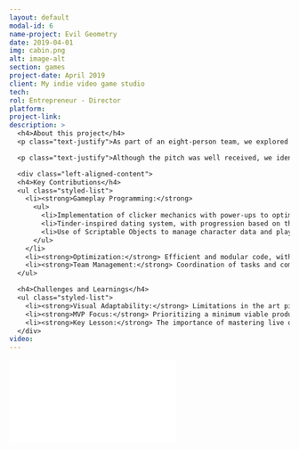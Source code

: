 ```yaml
---
layout: default
modal-id: 6
name-project: Evil Geometry
date: 2019-04-01
img: cabin.png
alt: image-alt
section: games
project-date: April 2019
client: My indie video game studio
tech: 
rol: Entrepreneur - Director
platform: 
project-link:
description: >
  <h4>About this project</h4>
  <p class="text-justify">As part of an eight-person team, we explored the niche of erotic games for platforms like Nutaku. We developed a working prototype that combined clicker mechanics with dating sim elements, where the player interacted with characters through chats, dates, and a reward collection system (photos).</p>

  <p class="text-justify">Although the pitch was well received, we identified that the team needed more experience in live ops and monetization to scale the project. Despite this, the prototype demonstrated solid technical design and gameplay.</p>

  <div class="left-aligned-content">
  <h4>Key Contributions</h4>
  <ul class="styled-list">
    <li><strong>Gameplay Programming:</strong>
      <ul>
        <li>Implementation of clicker mechanics with power-ups to optimize interactions.</li>
        <li>Tinder-inspired dating system, with progression based on three encounters per character.</li>
        <li>Use of Scriptable Objects to manage character data and player progress, ensuring scalability.</li>
      </ul>
    </li>
    <li><strong>Optimization:</strong> Efficient and modular code, with an emphasis on performance for mobile devices.</li>
    <li><strong>Team Management:</strong> Coordination of tasks and communication between artists, designers, and other programmers.</li>
  </ul>

  <h4>Challenges and Learnings</h4>
  <ul class="styled-list">
    <li><strong>Visual Adaptability:</strong> Limitations in the art pipeline to avoid pixelation across multiple screen resolutions (a common problem on mobile).</li>
    <li><strong>MVP Focus:</strong> Prioritizing a minimum viable product to quickly validate the concept.</li>
    <li><strong>Key Lesson:</strong> The importance of mastering live ops and retention metrics in F2P games.</li>
  </div>
video: 
---
```


<div class="embed-responsive" style="background: url('img/portfolio/{{ post.img }}') center/cover;">
  <iframe 
    src="{{ page.video }}" 
    frameborder="0"
    allow="accelerometer; autoplay; clipboard-write; encrypted-media; gyroscope; picture-in-picture" 
    allowfullscreen
    class="w-full h-full">
  </iframe>
</div>